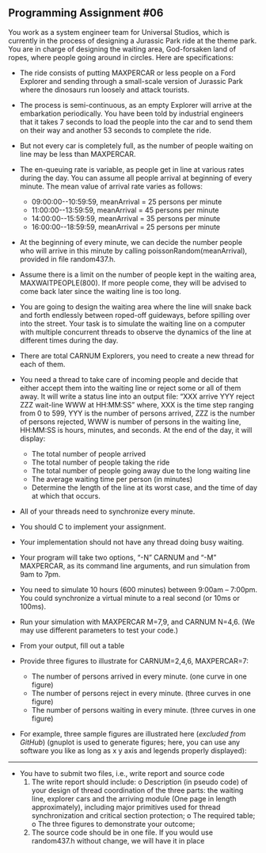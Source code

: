 ## Programming Assignment #06
You work as a system engineer team for Universal Studios, which is currently in the process of designing
a Jurassic Park ride at the theme park. You are in charge of designing the waiting area, God-forsaken land
of ropes, where people going around in circles. Here are specifications:

* The ride consists of putting MAXPERCAR or less people on a Ford Explorer and sending through
a small-scale version of Jurassic Park where the dinosaurs run loosely and attack tourists.
* The process is semi-continuous, as an empty Explorer will arrive at the embarkation periodically.
You have been told by industrial engineers that it takes 7 seconds to load the people into the car
and to send them on their way and another 53 seconds to complete the ride.
* But not every car is completely full, as the number of people waiting on line may be less than
MAXPERCAR.
* The en-queuing rate is variable, as people get in line at various rates during the day. You can assume
all people arrival at beginning of every minute. The mean value of arrival rate varies as follows:

  * 09:00:00--10:59:59, meanArrival = 25 persons per minute
  * 11:00:00--13:59:59, meanArrival = 45 persons per minute
  * 14:00:00--15:59:59, meanArrival = 35 persons per minute
  * 16:00:00--18:59:59, meanArrival = 25 persons per minute

* At the beginning of every minute, we can decide the number people who will arrive in this minute
by calling poissonRandom(meanArrival), provided in file random437.h.
* Assume there is a limit on the number of people kept in the waiting area, MAXWAITPEOPLE(800).
If more people come, they will be advised to come back later since the waiting line is too long.
* You are going to design the waiting area where the line will snake back and forth endlessly between
roped-off guideways, before spilling over into the street. Your task is to simulate the waiting line
on a computer with multiple concurrent threads to observe the dynamics of the line at different
times during the day.
* There are total CARNUM Explorers, you need to create a new thread for each of them.
* You need a thread to take care of incoming people and decide that either accept them into the
waiting line or reject some or all of them away. It will write a status line into an output file:
“XXX arrive YYY reject ZZZ wait-line WWW at HH:MM:SS”
where, XXX is the time step ranging from 0 to 599, YYY is the number of persons arrived, ZZZ is
the number of persons rejected, WWW is number of persons in the waiting line, HH:MM:SS is
hours, minutes, and seconds. At the end of the day, it will display:

  * The total number of people arrived
  * The total number of people taking the ride
  * The total number of people going away due to the long waiting line
  * The average waiting time per person (in minutes)
  * Determine the length of the line at its worst case, and the time of day at which that occurs.

* All of your threads need to synchronize every minute.
* You should C to implement your assignment.
* Your implementation should not have any thread doing busy waiting.
* Your program will take two options, “-N” CARNUM and “-M” MAXPERCAR, as its command
line arguments, and run simulation from 9am to 7pm.
* You need to simulate 10 hours (600 minutes) between 9:00am – 7:00pm. You could synchronize a
virtual minute to a real second (or 10ms or 100ms).
* Run your simulation with MAXPERCAR M=7,9, and CARNUM N=4,6. (We may use different
parameters to test your code.)
* From your output, fill out a table
* Provide three figures to illustrate for CARNUM=2,4,6, MAXPERCAR=7:

  * The number of persons arrived in every minute. (one curve in one figure)
  * The number of persons reject in every minute. (three curves in one figure)
  * The number of persons waiting in every minute. (three curves in one figure)

* For example, three sample figures are illustrated here (*excluded from GitHub*) (gnuplot is used to generate figures; here,
you can use any software you like as long as x y axis and legends properly displayed):

---

* You have to submit two files, i.e., write report and source code
  1. The write report should include:
     o Description (in pseudo code) of your design of thread coordination of the three parts: the
     waiting line, explorer cars and the arriving module (One page in length approximately),
     including major primitives used for thread synchronization and critical section protection;
     o The required table;
     o The three figures to demonstrate your outcome;
  2. The source code should be in one file. If you would use random437.h without change, we will
     have it in place